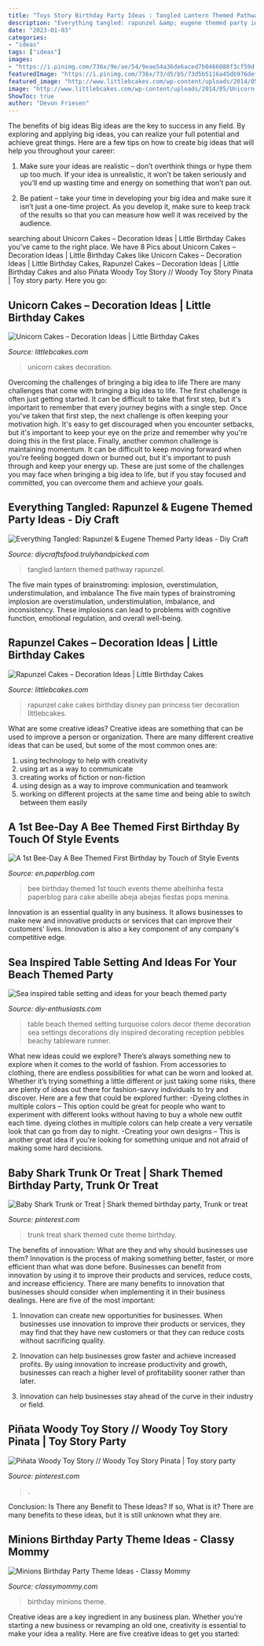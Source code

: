 ```yaml
---
title: "Toys Story Birthday Party Ideas : Tangled Lantern Themed Pathway Rapunzel"
description: "Everything tangled: rapunzel &amp; eugene themed party ideas"
date: "2023-01-03"
categories:
- "ideas"
tags: ["ideas"]
images:
- "https://i.pinimg.com/736x/9e/ae/54/9eae54a36de6aced7b0466088f3cf59d.jpg"
featuredImage: "https://i.pinimg.com/736x/73/d5/b5/73d5b5116a45db976def4c5f1d11b3d7.jpg"
featured_image: "http://www.littlebcakes.com/wp-content/uploads/2014/05/Unicorn-Cakes-1024x756.jpg"
image: "http://www.littlebcakes.com/wp-content/uploads/2014/05/Unicorn-Cakes-1024x756.jpg"
ShowToc: true
author: "Devon Friesen"
---
```



The benefits of big ideas
Big ideas are the key to success in any field. By exploring and applying big ideas, you can realize your full potential and achieve great things. Here are a few tips on how to create big ideas that will help you throughout your career:
1. Make sure your ideas are realistic – don’t overthink things or hype them up too much. If your idea is unrealistic, it won’t be taken seriously and you’ll end up wasting time and energy on something that won’t pan out.

2. Be patient – take your time in developing your big idea and make sure it isn’t just a one-time project. As you develop it, make sure to keep track of the results so that you can measure how well it was received by the audience.


	

		
searching about Unicorn Cakes – Decoration Ideas | Little Birthday Cakes you've came to the right place. We have 8 Pics about Unicorn Cakes – Decoration Ideas | Little Birthday Cakes like Unicorn Cakes – Decoration Ideas | Little Birthday Cakes, Rapunzel Cakes – Decoration Ideas | Little Birthday Cakes and also Piñata Woody Toy Story // Woody Toy Story Pinata | Toy story party. Here you go:
		
    
## Unicorn Cakes – Decoration Ideas | Little Birthday Cakes

<img loading=lazy src="http://www.littlebcakes.com/wp-content/uploads/2014/05/Unicorn-Cakes-1024x756.jpg" onerror="this.onerror=null;this.src='https://tse1.mm.bing.net/th?id=OIP.lqU3RIpeL2cM-NEO-rZOJAHaFd&amp;pid=15.1';" alt="Unicorn Cakes – Decoration Ideas | Little Birthday Cakes">

_Source: littlebcakes.com_

>unicorn cakes decoration. 

	

Overcoming the challenges of bringing a big idea to life
There are many challenges that come with bringing a big idea to life. The first challenge is often just getting started. It can be difficult to take that first step, but it's important to remember that every journey begins with a single step. Once you've taken that first step, the next challenge is often keeping your motivation high. It's easy to get discouraged when you encounter setbacks, but it's important to keep your eye on the prize and remember why you're doing this in the first place. Finally, another common challenge is maintaining momentum. It can be difficult to keep moving forward when you're feeling bogged down or burned out, but it's important to push through and keep your energy up. These are just some of the challenges you may face when bringing a big idea to life, but if you stay focused and committed, you can overcome them and achieve your goals.

    
## Everything Tangled: Rapunzel &amp; Eugene Themed Party Ideas - Diy Craft

<img loading=lazy src="http://diycraftsfood.trulyhandpicked.com/wp-content/uploads/2016/06/Tangled-wedding_in.jpg" onerror="this.onerror=null;this.src='https://tse4.mm.bing.net/th?id=OIP.SmbY8uVq943Z_pmAgv31XQHaHa&amp;pid=15.1';" alt="Everything Tangled: Rapunzel &amp; Eugene Themed Party Ideas - Diy Craft">

_Source: diycraftsfood.trulyhandpicked.com_

>tangled lantern themed pathway rapunzel. 

	

The five main types of brainstroming: implosion, overstimulation, understimulation, and imbalance
The five main types of brainstroming implosion are overstimulation, understimulation, imbalance, and inconsistency. These implosions can lead to problems with cognitive function, emotional regulation, and overall well-being.

    
## Rapunzel Cakes – Decoration Ideas | Little Birthday Cakes

<img loading=lazy src="http://www.littlebcakes.com/wp-content/uploads/2013/08/Rapunzel-Cake-Pan.jpg" onerror="this.onerror=null;this.src='https://tse4.mm.bing.net/th?id=OIP.tqgWB2Q-8wN5bo5QcUhSjQHaKI&amp;pid=15.1';" alt="Rapunzel Cakes – Decoration Ideas | Little Birthday Cakes">

_Source: littlebcakes.com_

>rapunzel cake cakes birthday disney pan princess tier decoration littlebcakes. 

	

What are some creative ideas?
Creative ideas are something that can be used to improve a person or organization. There are many different creative ideas that can be used, but some of the most common ones are: 
1. using technology to help with creativity 
2. using art as a way to communicate 
3. creating works of fiction or non-fiction 
4. using design as a way to improve communication and teamwork 
5. working on different projects at the same time and being able to switch between them easily 

    
## A 1st Bee-Day A Bee Themed First Birthday By Touch Of Style Events

<img loading=lazy src="http://m5.paperblog.com/i/62/628690/a-1st-bee-day-a-bee-themed-first-birthday-by--L-uTGNt2.jpeg" onerror="this.onerror=null;this.src='https://tse4.mm.bing.net/th?id=OIP.G9z8ltePQNvBtkRY_apOtwAAAA&amp;pid=15.1';" alt="A 1st Bee-Day A Bee Themed First Birthday by Touch of Style Events">

_Source: en.paperblog.com_

>bee birthday themed 1st touch events theme abelhinha festa paperblog para cake abeille abeja abejas fiestas pops menina. 

	

Innovation is an essential quality in any business. It allows businesses to make new and innovative products or services that can improve their customers' lives. Innovation is also a key component of any company's competitive edge.

    
## Sea Inspired Table Setting And Ideas For Your Beach Themed Party

<img loading=lazy src="http://www.diy-enthusiasts.com/wp-content/uploads/2013/05/beach-themed-party-table-decor-turquoise-table-runner-tableware.jpg" onerror="this.onerror=null;this.src='https://tse2.mm.bing.net/th?id=OIP.v1G1AZPkl0sbKSh3rMQWiQHaHa&amp;pid=15.1';" alt="Sea inspired table setting and ideas for your beach themed party">

_Source: diy-enthusiasts.com_

>table beach themed setting turquoise colors decor theme decoration sea settings decorations diy inspired decorating reception pebbles beachy tableware runner. 

	

What new ideas could we explore?
There’s always something new to explore when it comes to the world of fashion. From accessories to clothing, there are endless possibilities for what can be worn and looked at. Whether it’s trying something a little different or just taking some risks, there are plenty of ideas out there for fashion-savvy individuals to try and discover. Here are a few that could be explored further: 
-Dyeing clothes in multiple colors – This option could be great for people who want to experiment with different looks without having to buy a whole new outfit each time. dyeing clothes in multiple colors can help create a very versatile look that can go from day to night. 
-Creating your own designs – This is another great idea if you’re looking for something unique and not afraid of making some hard decisions.

    
## Baby Shark Trunk Or Treat | Shark Themed Birthday Party, Trunk Or Treat

<img loading=lazy src="https://i.pinimg.com/736x/73/d5/b5/73d5b5116a45db976def4c5f1d11b3d7.jpg" onerror="this.onerror=null;this.src='https://tse4.mm.bing.net/th?id=OIP.bS2e69IUAiHa7GrryhIJpAHaJ3&amp;pid=15.1';" alt="Baby Shark Trunk or Treat | Shark themed birthday party, Trunk or treat">

_Source: pinterest.com_

>trunk treat shark themed cute theme birthday. 

	

The benefits of innovation: What are they and why should businesses use them?
Innovation is the process of making something better, faster, or more efficient than what was done before. Businesses can benefit from innovation by using it to improve their products and services, reduce costs, and increase efficiency. There are many benefits to innovation that businesses should consider when implementing it in their business dealings. Here are five of the most important: 
1. Innovation can create new opportunities for businesses. When businesses use innovation to improve their products or services, they may find that they have new customers or that they can reduce costs without sacrificing quality. 

2. Innovation can help businesses grow faster and achieve increased profits. By using innovation to increase productivity and growth, businesses can reach a higher level of profitability sooner rather than later. 

3. Innovation can help businesses stay ahead of the curve in their industry or field.

    
## Piñata Woody Toy Story // Woody Toy Story Pinata | Toy Story Party

<img loading=lazy src="https://i.pinimg.com/736x/9e/ae/54/9eae54a36de6aced7b0466088f3cf59d.jpg" onerror="this.onerror=null;this.src='https://tse4.mm.bing.net/th?id=OIP._KeHXFiRhkCmV8TnxM_ArgHaJ4&amp;pid=15.1';" alt="Piñata Woody Toy Story // Woody Toy Story Pinata | Toy story party">

_Source: pinterest.com_

>. 

	

Conclusion: Is There any Benefit to These Ideas? If so, What is it?
There are many benefits to these ideas, but it is still unknown what they are.

    
## Minions Birthday Party Theme Ideas - Classy Mommy

<img loading=lazy src="http://classymommy.com/wp-content/uploads/2015/08/IMG_0598.jpg" onerror="this.onerror=null;this.src='https://tse1.mm.bing.net/th?id=OIP.9BjioKepljnWhUz8jmRmqAHaKX&amp;pid=15.1';" alt="Minions Birthday Party Theme Ideas - Classy Mommy">

_Source: classymommy.com_

>birthday minions theme. 

	

Creative ideas are a key ingredient in any business plan. Whether you're starting a new business or revamping an old one, creativity is essential to make your idea a reality. Here are five creative ideas to get you started: 

